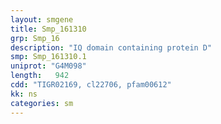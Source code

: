 ```yaml
---
layout: smgene
title: Smp_161310
grp: Smp_16
description: "IQ domain containing protein D"
smp: Smp_161310.1
uniprot: "G4M098"
length:   942
cdd: "TIGR02169, cl22706, pfam00612"
kk: ns
categories: sm
---
```

